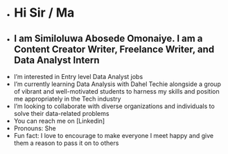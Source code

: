 - # Hi Sir / Ma
- ## I am Similoluwa Abosede Omonaiye. I am a Content Creator Writer, Freelance Writer, and Data Analyst Intern
- I’m interested in Entry level Data Analyst jobs
- I’m currently learning Data Analysis with Dahel Techie alongside a group of vibrant and well-motivated students to harness my skills and position me appropriately in the Tech industry
- I’m looking to collaborate with diverse organizations and individuals to solve their data-related problems 
- You can reach me on [Linkedin]
- Pronouns: She
- Fun fact: I love to encourage to make everyone I meet happy and give them a reason to pass it on to others 

<!---
CuttieSimmie/CuttieSimmie is a ✨ special ✨ repository because its `README.md` (this file) appears on your GitHub profile.
You can click the Preview link to take a look at your changes.
--->
